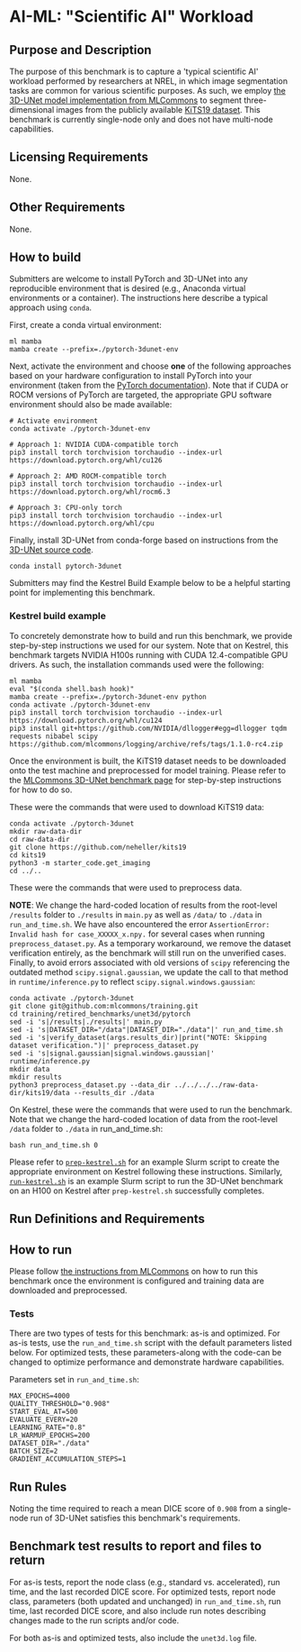 # AI-ML: "Scientific AI" Workload

## Purpose and Description

The purpose of this benchmark is to capture a 'typical scientific AI' workload performed by researchers at NREL, in which image segmentation tasks are common for various scientific purposes. As such, we employ [the 3D-UNet model implementation from MLCommons](https://github.com/mlcommons/training/tree/master/retired_benchmarks/unet3d/pytorch) to segment three-dimensional images from the publicly available [KiTS19 dataset](https://github.com/neheller/kits19). This benchmark is currently single-node only and does not have multi-node capabilities.

## Licensing Requirements

None.

## Other Requirements

None.

## How to build

Submitters are welcome to install PyTorch and 3D-UNet into any reproducible environment that is desired (e.g., Anaconda virtual environments or a container). The instructions here describe a typical approach using `conda`.

First, create a conda virtual environment:

```
ml mamba
mamba create --prefix=./pytorch-3dunet-env 
```

Next, activate the environment and choose **one** of the following approaches based on your hardware configuration to install PyTorch into your environment (taken from the [PyTorch documentation](https://pytorch.org/get-started/locally/)). Note that if CUDA or ROCM versions of PyTorch are targeted, the appropriate GPU software environment should also be made available:

```
# Activate environment
conda activate ./pytorch-3dunet-env

# Approach 1: NVIDIA CUDA-compatible torch
pip3 install torch torchvision torchaudio --index-url https://download.pytorch.org/whl/cu126

# Approach 2: AMD ROCM-compatible torch
pip3 install torch torchvision torchaudio --index-url https://download.pytorch.org/whl/rocm6.3

# Approach 3: CPU-only torch
pip3 install torch torchvision torchaudio --index-url https://download.pytorch.org/whl/cpu
```

Finally, install 3D-UNet from conda-forge based on instructions from the [3D-UNet source code](https://github.com/wolny/pytorch-3dunet?tab=readme-ov-file#installation).

```
conda install pytorch-3dunet
```

Submitters may find the Kestrel Build Example below to be a helpful starting point for implementing this benchmark.

### Kestrel build example

To concretely demonstrate how to build and run this benchmark, we provide step-by-step instructions we used for our system. Note that on Kestrel, this benchmark targets NVIDIA H100s running with CUDA 12.4-compatible GPU drivers. As such, the installation commands used were the following:

<!-- ```
ml mamba
mamba create --prefix=./pytorch-3dunet-env
conda activate ./pytorch-3dunet-env
pip3 install torch torchvision torchaudio --index-url https://download.pytorch.org/whl/cu124 
pip3 install git+https://github.com/NVIDIA/dllogger#egg=dllogger nibabel scipy
mamba install pytorch-3dunet -y
``` -->

```
ml mamba
eval "$(conda shell.bash hook)"
mamba create --prefix=./pytorch-3dunet-env python
conda activate ./pytorch-3dunet-env
pip3 install torch torchvision torchaudio --index-url https://download.pytorch.org/whl/cu124
pip3 install git+https://github.com/NVIDIA/dllogger#egg=dllogger tqdm requests nibabel scipy https://github.com/mlcommons/logging/archive/refs/tags/1.1.0-rc4.zip
```

Once the environment is built, the KiTS19 dataset needs to be downloaded onto the test machine and preprocessed for model training. Please refer to the [MLCommons 3D-UNet benchmark page](https://github.com/mlcommons/training/tree/master/retired_benchmarks/unet3d/pytorch#steps-to-download-and-verify-data) for step-by-step instructions for how to do so.

These were the commands that were used to download KiTS19 data:

```
conda activate ./pytorch-3dunet
mkdir raw-data-dir
cd raw-data-dir
git clone https://github.com/neheller/kits19
cd kits19
python3 -m starter_code.get_imaging
cd ../..
```

These were the commands that were used to preprocess data. 

**NOTE**: We change the hard-coded location of results from the root-level `/results` folder to `./results` in `main.py` as well as `/data/` to `./data` in `run_and_time.sh`. We have also encountered the error `AssertionError: Invalid hash for case_XXXXX_x.npy.` for several cases when running `preprocess_dataset.py`. As a temporary workaround, we remove the dataset verification entirely, as the benchmark will still run on the unverified cases. Finally, to avoid errors associated with old versions of `scipy` referencing the outdated method `scipy.signal.gaussian`, we update the call to that method in  `runtime/inference.py` to reflect `scipy.signal.windows.gaussian`:

```
conda activate ./pytorch-3dunet
git clone git@github.com:mlcommons/training.git
cd training/retired_benchmarks/unet3d/pytorch
sed -i 's|/results|./results|' main.py
sed -i 's|DATASET_DIR="/data"|DATASET_DIR="./data"|' run_and_time.sh
sed -i 's|verify_dataset(args.results_dir)|print("NOTE: Skipping dataset verification.")|' preprocess_dataset.py
sed -i 's|signal.gaussian|signal.windows.gaussian|' runtime/inference.py
mkdir data
mkdir results
python3 preprocess_dataset.py --data_dir ../../../../raw-data-dir/kits19/data --results_dir ./data
```

On Kestrel, these were the commands that were used to run the benchmark. Note that we change the hard-coded location of data from the root-level `/data` folder to `./data` in run_and_time.sh:

```
bash run_and_time.sh 0
```

Please refer to [`prep-kestrel.sh`](./prep-kestrel.sh) for an example Slurm script to create the appropriate environment on Kestrel following these instructions. Similarly, [`run-kestrel.sh`](./run-kestrel.sh) is an example Slurm script to run the 3D-UNet benchmark on an H100 on Kestrel after `prep-kestrel.sh` successfully completes.


## Run Definitions and Requirements

## How to run

Please follow [the instructions from MLCommons](https://github.com/mlcommons/training/tree/master/retired_benchmarks/unet3d/pytorch#steps-to-run-and-time) on how to run this benchmark once the environment is configured and training data are downloaded and preprocessed.

### Tests

There are two types of tests for this benchmark: as-is and optimized. For as-is tests, use the `run_and_time.sh` script with the default parameters listed below. For optimized tests, these parameters-along with the code-can be changed to optimize performance and demonstrate hardware capabilities.  

Parameters set in `run_and_time.sh`:

```
MAX_EPOCHS=4000
QUALITY_THRESHOLD="0.908"
START_EVAL_AT=500
EVALUATE_EVERY=20
LEARNING_RATE="0.8"
LR_WARMUP_EPOCHS=200
DATASET_DIR="./data"
BATCH_SIZE=2
GRADIENT_ACCUMULATION_STEPS=1
```

## Run Rules

Noting the time required to reach a mean DICE score of `0.908` from a single-node run of 3D-UNet satisfies this benchmark's requirements.

## Benchmark test results to report and files to return

For as-is tests, report the node class (e.g., standard vs. accelerated), run time, and the last recorded DICE score. For optimized tests, report node class, parameters (both updated and unchanged) in `run_and_time.sh`, run time, last recorded DICE score, and also include run notes describing changes made to the run scripts and/or code.

For both as-is and optimized tests, also include the `unet3d.log` file.
